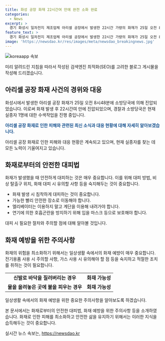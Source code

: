 ```yaml
---
title: 화성 공장 화재 22시간여 만에 완전 소화 완료
categories:
  - News
excerpt: >
  경기 화성시 일차전지 제조업체 아리셀 공장에서 발생한 22시간 가량의 화재가 25일 오전 8시48분에 소방대원들의 노력으로 완전히 진압됐다. 경찰과 소방당국은 아직 실종자 1명을 찾는 수색작업을 벌이고 있다. 24시간 제보를 기다리는 더팩트는 심층 보도를 위해 더 많은 정보를 기다린다.
feature_text: >
  경기 화성시 일차전지 제조업체 아리셀 공장에서 발생한 22시간 가량의 화재가 25일 오전 8시48분에 소방대원들의 노력으로 완전히 진압됐다. 경찰과 소방당국은 아직 실종자 1명을 찾는 수색작업을 벌이고 있다. 24시간 제보를 기다리는 더팩트는 심층 보도를 위해 더 많은 정보를 기다린다.
image: 'https://newsdao.kr/res/images/meta/newsdao_breakingnews.jpg'
---
```


<p><img src="https://newsdao.kr/res/images/meta/newsdao_breakingnews.jpg" alt="koreaapp 속보" /></p>

<p>미리 알려드린 지침을 따라서 작성된 검색엔진 최적화(SEO)를 고려한 블로그 게시물을 작성해 드리겠습니다. </p>

<h2 data-ke-size="size26">아리셀 공장 화재 사건의 경위와 대응</h2>

<p>화성시에서 발생한 아리셀 공장 화재가 25일 오전 8시48분에 소방당국에 의해 진압되었습니다. 이로써 화재 발생 후 22시간여 만에 진압되었으며, 경찰과 소방당국은 현재 실종자 1명에 대한 수색작업을 진행 중입니다.</p>

<p data-ke-size="size16"><b><span style="color: #1a5490;">아리셀 공장 화재로 인한 피해와 관련된 최신 소식과 대응 현황에 대해 자세히 알아보겠습니다.</span></b></p>

<p>아리셀 공장 화재로 인한 피해와 대응 현황은 계속되고 있으며, 현재 실종자를 찾는 데 모든 노력이 기울여지고 있습니다.</p>

<h2 data-ke-size="size26">화재로부터의 안전한 대피법</h2>

<p>화재가 발생했을 때 안전하게 대피하는 것은 매우 중요합니다. 이를 위해 대피 방법, 비상 탈출구 위치, 화재 대피 시 유의할 사항 등을 숙지해두는 것이 중요합니다.</p>

<ul>
  <li>화재 발생 시 침착하게 대피하는 것이 중요합니다.</li>
  <li>가능한 빨리 안전한 장소로 이동해야 합니다.</li>
  <li>엘리베이터는 이용하지 말고 계단을 이용해 내려가야 합니다.</li>
  <li>연기에 의한 호흡곤란을 방지하기 위해 입을 마스크 등으로 보호해야 합니다.</li>
</ul>

<p data-ke-size="size16">대피 시 필요한 절차와 주의할 점에 대해 알아볼 것입니다.</p>

<h2 data-ke-size="size26">화재 예방을 위한 주의사항</h2>

<p>화재의 위험을 최소화하기 위해서는 일상생활 속에서의 화재 예방이 매우 중요합니다. 전기용품 사용 시 주의할 사항, 가스 사용 시 유의해야 할 점 등을 숙지하고 적절한 조치를 취하는 것이 필요합니다.</p>

<table>
  <tr>
    <td style="text-align: center; height: 17px;"><b>신발로 바닥을 질러버리는 경우</b></td>
    <td style="text-align: center; height: 17px;"><b>화재 가능성</b></td>
  </tr>
  <tr>
    <td style="text-align: center; height: 17px;"><b>물을 올려놓은 곳에 불을 피우는 경우</b></td>
    <td style="text-align: center; height: 17px;"><b>화재 가능성</b></td>
  </tr>
</table>

<p data-ke-size="size16">일상생활 속에서의 화재 예방을 위한 중요한 주의사항을 알아보도록 하겠습니다.</p>

<p>본 문서에서는 화재로부터의 안전한 대피법, 화재 예방을 위한 주의사항 등을 소개하였습니다. 화재로 인한 피해를 최소화하고 안전한 삶을 유지하기 위해서는 이러한 지식을 습득해두는 것이 중요합니다.</p>
실시간 뉴스 속보는, <a href="https://newsdao.kr" rel="dofollow">https://newsdao.kr</a>


